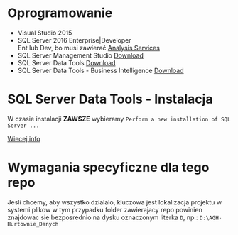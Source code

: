 # Oprogramowanie

* Visual Studio 2015
* SQL Server 2016 Enterprise|Developer  
  Ent lub Dev, bo musi zawierać [Analysis Services](https://docs.microsoft.com/en-us/sql/analysis-services/analysis-services-features-supported-by-the-editions-of-sql-server-2016#a-namessasa-analysis-services)
* SQL Server Management Studio [Download](https://docs.microsoft.com/en-us/sql/ssms/download-sql-server-management-studio-ssms)
* SQL Server Data Tools [Download](https://msdn.microsoft.com/en-us/mt186501.aspx)
* SQL Server Data Tools - Business Intelligence [Download](https://www.microsoft.com/en-us/download/details.aspx?id=42313)

# SQL Server Data Tools - Instalacja

W czasie instalacji **ZAWSZE** wybieramy `Perform a new installation of SQL Server ...`

[Wiecej info](http://www.kodyaz.com/sql-server-tools/sql-server-data-tools-installation-for-visual-studio.aspx)

# Wymagania specyficzne dla tego repo

Jesli chcemy, aby wszystko dzialalo, kluczowa jest lokalizacja projektu w systemi plikow w tym przypadku folder zawierajacy repo powinien znajdowac sie bezposrednio na dysku oznaczonym literka `D`, np.: `D:\AGH-Hurtownie_Danych`